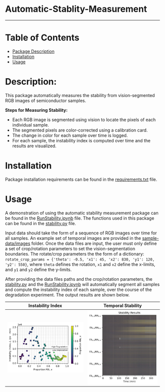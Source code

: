 # Automatic-Stablity-Measurement
______________________________________________

# Table of Contents
- [Package Description](#description)
- [Installation](#installation)
- [Usage](#usage)


# Description:

This package automatically measures the stability from vision-segmented RGB images of semiconductor samples.

**Steps for Measuring Stability:**

- Each RGB image is segmented using vision to locate the pixels of each individual sample.
- The segmented pixels are color-corrected using a calibration card.
- The change in color for each sample over time is logged.
- For each sample, the instability index is computed over time and the results are visualized.

# Installation

Package installation requirements can be found in the [requirements.txt](./requirements.txt) file.

# Usage

A demonstration of using the automatic stability measurement package can be found in the [RunStability.ipynb](./RunStability.ipynb) file. The functions used in this package can be found in the [stability.py](./stability.py) file.

Input data should take the form of a sequence of RGB images over time for all samples. An example set of temporal images are provided in the [sample-data/images](./sample-data/images/) folder. Once the data files are input, the user must only define a set of crop/rotation parameters to set the vision-segmentation boundaries. The rotate/crop parameters the the form of a dictionary: `rotate_crop_params = {'theta': -0.5, 'x1': 45, 'x2': 830, 'y1': 120, 'y2': 550}`, where `theta` defines the rotation, `x1` and `x2` define the x-limits, and `y1` and `y2` define the y-limits. 

After providing the data files paths and the crop/rotation parameters, the [stability.py](./stability.py) and the [RunStability.ipynb](./RunStability.ipynb) will automatically segment all samples and compute the instability index of each sample, over the course of the degradation experiment. The output results are shown below.


| Instability Index | Temporal Stability |
| ---------- | ----------- |
| <img src="./example-output/Ic_results.png" width="100%" /> | <img src="./example-output/stability_results.png" width="100%" /> |


